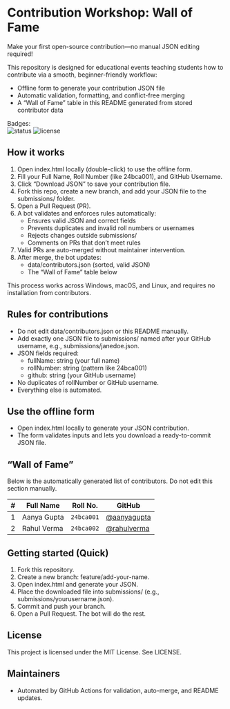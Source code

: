 # Contribution Workshop: Wall of Fame

Make your first open-source contribution—no manual JSON editing required!

This repository is designed for educational events teaching students how to contribute via a smooth, beginner-friendly workflow:
- Offline form to generate your contribution JSON file
- Automatic validation, formatting, and conflict-free merging
- A “Wall of Fame” table in this README generated from stored contributor data

Badges:  
![status](https://img.shields.io/badge/Status-Automated%20PR%20Validation-brightgreen) ![license](https://img.shields.io/badge/License-MIT-blue)

## How it works
1. Open index.html locally (double-click) to use the offline form.
2. Fill your Full Name, Roll Number (like 24bca001), and GitHub Username.
3. Click “Download JSON” to save your contribution file.
4. Fork this repo, create a new branch, and add your JSON file to the submissions/ folder.
5. Open a Pull Request (PR).
6. A bot validates and enforces rules automatically:
   - Ensures valid JSON and correct fields
   - Prevents duplicates and invalid roll numbers or usernames
   - Rejects changes outside submissions/
   - Comments on PRs that don’t meet rules
7. Valid PRs are auto-merged without maintainer intervention.
8. After merge, the bot updates:
   - data/contributors.json (sorted, valid JSON)
   - The “Wall of Fame” table below

This process works across Windows, macOS, and Linux, and requires no installation from contributors.

## Rules for contributions
- Do not edit data/contributors.json or this README manually.
- Add exactly one JSON file to submissions/ named after your GitHub username, e.g., submissions/janedoe.json.
- JSON fields required:
  - fullName: string (your full name)
  - rollNumber: string (pattern like 24bca001)
  - github: string (your GitHub username)
- No duplicates of rollNumber or GitHub username.
- Everything else is automated.

## Use the offline form
- Open index.html locally to generate your JSON contribution.
- The form validates inputs and lets you download a ready-to-commit JSON file.

## “Wall of Fame”
Below is the automatically generated list of contributors. Do not edit this section manually.

<!-- WALL_OF_FAME_START -->
<table>
  <thead>
    <tr>
      <th>#</th>
      <th>Full Name</th>
      <th>Roll No.</th>
      <th>GitHub</th>
    </tr>
  </thead>
  <tbody>
    <tr>
      <td>1</td>
      <td>Aanya Gupta</td>
      <td><code>24bca001</code></td>
      <td><a href="https://github.com/aanyagupta">@aanyagupta</a></td>
    </tr>
    <tr>
      <td>2</td>
      <td>Rahul Verma</td>
      <td><code>24bca002</code></td>
      <td><a href="https://github.com/rahulverma">@rahulverma</a></td>
    </tr>
  </tbody>
</table>
<!-- WALL_OF_FAME_END -->

## Getting started (Quick)
1. Fork this repository.
2. Create a new branch: feature/add-your-name.
3. Open index.html and generate your JSON.
4. Place the downloaded file into submissions/ (e.g., submissions/yourusername.json).
5. Commit and push your branch.
6. Open a Pull Request. The bot will do the rest.

## License
This project is licensed under the MIT License. See LICENSE.

## Maintainers
- Automated by GitHub Actions for validation, auto-merge, and README updates.